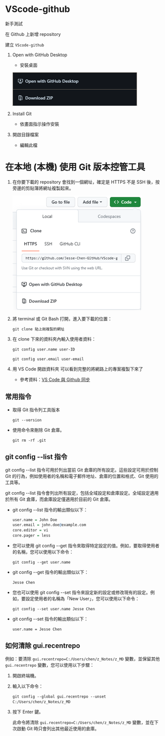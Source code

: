 # VScode-github
新手測試

在 Github 上新增 repository

建立 `VScode-github`

1. Open with GitHub Desktop
   - 安裝桌面
   
   ![Alt text](./.images/image.png)

2. Install Git
   - 依畫面指示操作安裝

3. 開啟目錄檔案
   - 編輯此檔

# 在本地 (本機) 使用 Git 版本控管工具

1. 在你要下載的 repository 會找到一個網址，確定是 HTTPS 不是 SSH 後，按旁邊的剪貼簿將網址複製起來。
   
   ![Alt text](./.images/image-3.png)

2. 將 terminal 或 Git Bash 打開，進入要下載的位置：

   `git clone 貼上剛複製的網址`

3. 在 clone 下來的資料夾內輸入使用者資料：

   `git config user.name user-ID`

   `git config user.email user-email`


4. 用 VS Code 開啟資料夾
   可以看到完整的將網路上的專案複製下來了

   - 參考資料：[VS Code 與 Github 同步](https://jimmylab.wordpress.com/gp1015/git-github/vscode-github/)



## 常用指令
   - 取得 Git 指令列工具版本
      
      `git --version`

   - 使用命令來刪除 Git 倉庫。
      
      `git rm -rf .git`

## git config --list 指令
   git config --list 指令可用於列出當前 Git 倉庫的所有設定。這些設定可用於控制 Git 的行為，例如使用者的名稱和電子郵件地址、倉庫的位置和格式、Git 使用的工具等。

   git config --list 指令會列出所有設定，包括全域設定和倉庫設定。全域設定適用於所有 Git 倉庫，而倉庫設定僅適用於目前的 Git 倉庫。

   - git config --list 指令的輸出類似以下：
      ```r {text}
      user.name = John Doe
      user.email = john.doe@example.com
      core.editor = vi
      core.pager = less
      ```
   - 您可以使用 git config --get 指令來取得特定設定的值。例如，要取得使用者的名稱，您可以使用以下命令：
  
      `git config --get user.name`

   - git config --get 指令的輸出類似以下：
      
      `Jesse Chen`

   - 您也可以使用 git config --set 指令來設定新的設定或修改現有的設定。例如，要設定使用者的名稱為「New User」，您可以使用以下命令：
      
      `git config --set user.name Jesse Chen`

   - git config --set 指令的輸出類似以下：
      
      `user.name = Jesse Chen`


## 如何清除 gui.recentrepo
例如：要清除 `gui.recentrepo=C:/Users/chen/z_Notes/z_MD` 變數，並保留其他 `gui.recentrepo` 變數，您可以使用以下步驟：

1. 開啟終端機。
2. 輸入以下命令：
   
   `git config --global gui.recentrepo --unset C:/Users/chen/z_Notes/z_MD`
   
3. 按下 Enter 鍵。
   
   此命令將清除 `gui.recentrepo=C:/Users/chen/z_Notes/z_MD` 變數，並在下次啟動 Git 時只會列出其他最近使用的倉庫。